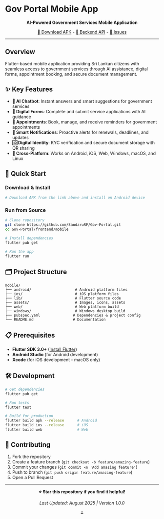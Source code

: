 # Gov Portal Mobile App

<div align="center">




**AI-Powered Government Services Mobile Application**

[📱 Download APK](https://drive.google.com/drive/folders/1NdbQH3YcmaVtfMRrOUxFa1TjvwLtjrYL?usp=drive_link&pli=1) -  [🚀 Backend API](https://anuhasip-gov-portal-backend.hf.space/docs#) -  [🐛 Issues](https://github.com/SandaruRF/Gov-Portal/issues)

</div>

***

## Overview

Flutter-based mobile application providing Sri Lankan citizens with seamless access to government services through AI assistance, digital forms, appointment booking, and secure document management.

## ✨ Key Features

- **🤖 AI Chatbot**: Instant answers and smart suggestions for government services
- **📝 Digital Forms**: Complete and submit service applications with AI guidance
- **📅 Appointments**: Book, manage, and receive reminders for government appointments
- **🔔 Smart Notifications**: Proactive alerts for renewals, deadlines, and updates
- **🆔 Digital Identity**: KYC verification and secure document storage with QR sharing
- **📱 Cross-Platform**: Works on Android, iOS, Web, Windows, macOS, and Linux


## 🚀 Quick Start

### Download \& Install

```bash
# Download APK from the link above and install on Android device
```


### Run from Source

```bash
# Clone repository
git clone https://github.com/SandaruRF/Gov-Portal.git
cd Gov-Portal/frontend/mobile

# Install dependencies
flutter pub get

# Run the app
flutter run
```


## 🗂️ Project Structure

```
mobile/
├── android/                    # Android platform files
├── ios/                        # iOS platform files  
├── lib/                        # Flutter source code
├── assets/                     # Images, icons, assets
├── web/                        # Web platform build
├── windows/                    # Windows desktop build
├── pubspec.yaml               # Dependencies & project config
└── README.md                  # Documentation
```


## 📋 Prerequisites

- **Flutter SDK 3.0+** ([Install Flutter](https://flutter.dev/docs/get-started/install))
- **Android Studio** (for Android development)
- **Xcode** (for iOS development - macOS only)

## 🛠️ Development

```bash
# Get dependencies
flutter pub get

# Run tests
flutter test

# Build for production
flutter build apk --release      # Android
flutter build ios --release      # iOS
flutter build web                # Web
```


## 🤝 Contributing

1. Fork the repository
2. Create a feature branch (`git checkout -b feature/amazing-feature`)
3. Commit your changes (`git commit -m 'Add amazing feature'`)
4. Push to branch (`git push origin feature/amazing-feature`)
5. Open a Pull Request

***

<div align="center">

**⭐ Star this repository if you find it helpful!**

*Last Updated: August 2025 | Version 1.0.0*

</div>
<div align="center">⁂</div>



